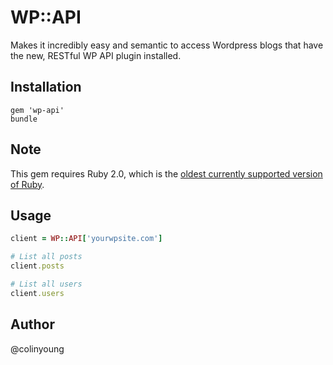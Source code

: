 # WP::API

Makes it incredibly easy and semantic to access Wordpress blogs that have the new, RESTful WP API plugin installed.

## Installation

    gem 'wp-api'
    bundle

## Note

This gem requires Ruby 2.0, which is the [oldest currently supported version of Ruby](https://www.ruby-lang.org/en/news/2014/07/01/eol-for-1-8-7-and-1-9-2/).

## Usage

```ruby
client = WP::API['yourwpsite.com']

# List all posts
client.posts

# List all users
client.users
```

## Author

@colinyoung
